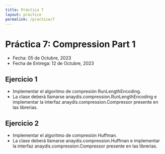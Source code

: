 ```yaml
---
title: Práctica 7
layout: practice
permalink: /practice/7
---
```


# Práctica 7: Compression Part 1

* Fecha: 05 de Octubre, 2023
* Fecha de Entrega: 12 de Octubre, 2023

## Ejercicio 1

* Implementar el algoritmo de compresión RunLengthEncoding.
* La clase deberá llamarse anaydis.compression.RunLengthEncoding e implementar la interfaz anaydis.compression.Compressor presente en las librerias.

## Ejercicio 2

* Implementar el algoritmo de compresión Huffman.
* La clase deberá llamarse anaydis.compression.Huffman e implementar la interfaz anaydis.compression.Compressor presente en las librerias.